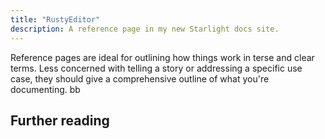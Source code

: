 ```yaml
---
title: "RustyEditor"
description: A reference page in my new Starlight docs site.
---
```


Reference pages are ideal for outlining how things work in terse and clear terms.
Less concerned with telling a story or addressing a specific use case, they should give a comprehensive outline of what you're documenting. bb

## Further reading

<!-- - Read [about reference](https://diataxis.fr/reference/) in the Diátaxis framework -->
